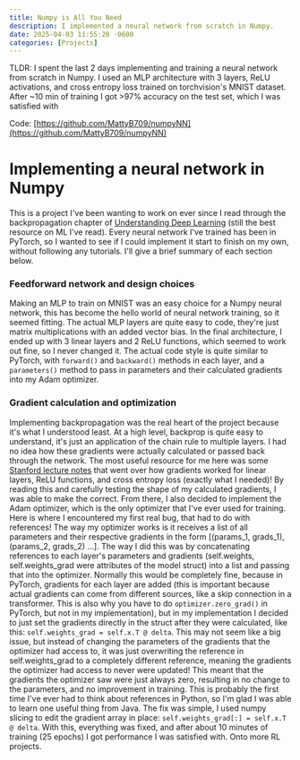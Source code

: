 ```yaml
---
title: Numpy is All You Need
description: I implemented a neural network from scratch in Numpy. 
date: 2025-04-03 11:55:20 -0600
categories: [Projects]
---
```


TLDR: I spent the last 2 days implementing and training a neural network from scratch in Numpy. I used 
an MLP architecture with 3 layers, ReLU activations, and cross entropy loss trained on torchvision's
MNIST dataset. After ~10 min of training I got >97% accuracy on the test set, which I was satisfied with

Code: [https://github.com/MattyB709/numpyNN](https://github.com/MattyB709/numpyNN)

# Implementing a neural network in Numpy

This is a project I've been wanting to work on ever since I read through the backpropagation chapter of 
[Understanding Deep Learning](https://udlbook.github.io/udlbook/) (still the best resource on ML I've
read). Every neural network I've trained has been in PyTorch, so I wanted to see if I could implement it
start to finish on my own, without following any tutorials. I'll give a brief summary of each section below. 

### Feedforward network and design choices

Making an MLP to train on MNIST was an easy choice for a Numpy neural network, this has become the hello
world of neural network training, so it seemed fitting. The actual MLP layers are quite easy to code, 
they're just matrix multiplications with an added vector bias. In the final architecture, I ended up with 3 linear layers and 2 ReLU functions, which seemed to work out fine, so I never changed it. The actual code style
is quite similar to PyTorch, with `forward()` and `backward()` methods in each layer, and a `parameters()` method
to pass in parameters and their calculated gradients into my Adam optimizer. 

### Gradient calculation and optimization

Implementing backpropagation was the real heart of the project because it's what I understood least. 
At a high level, backprop is quite easy to understand, it's just an application of the chain rule to multiple 
layers. I had no idea how these gradients were actually calculated or passed back through the network. The most useful resource for me here was some [Stanford lecture notes](https://web.stanford.edu/class/cs224n/readings/gradient-notes.pdf) that went over how gradients worked for linear layers, ReLU functions, and cross entropy loss (exactly what I needed)! By reading this and carefully testing the shape of my calculated gradients, I was able to make the correct. From there, I also decided to implement the Adam optimizer, which is the only optimizer that I've ever used for training. Here is where I encountered my first real bug, that had to do with references! The way my optimizer works is it receives a list of all parameters and their respective gradients in the form [(params_1, grads_1), (params_2, grads_2) ...]. The way I did this was by concatenating references to each layer's parameters and gradients (self.weights, self.weights_grad were attributes of the model struct) into a list and passing that into the optimizer. Normally this would be completely fine, because in PyTorch, gradients for each layer are added (this is important because actual gradients can come from different sources, like a skip connection in a transformer. This is also why you have to do `optimizer.zero_grad()` in PyTorch, but not in my implementation), but in my implementation I decided to just set the gradients directly in the struct after they were calculated, like this:
```self.weights_grad = self.x.T @ delta```.
This may not seem like a big issue, but instead of changing the parameters of the gradients that the optimizer had access to, it was just overwriting the reference in self.weights_grad to a completely different reference, meaning the gradients the optimizer had access to never were updated! This meant that the gradients the optimizer saw were just always zero, resulting in no change to the parameters, and no improvement in training. This is probably the first time I've ever had to think about references in Python, so I'm glad I was able to learn one useful thing from Java. The fix was simple, I used numpy slicing to edit the gradient array in place: 
```self.weights_grad[:] = self.x.T @ delta```.
With this, everything was fixed, and after about 10 minutes of training (25 epochs) I got performance I was satisfied with. Onto more RL projects. 